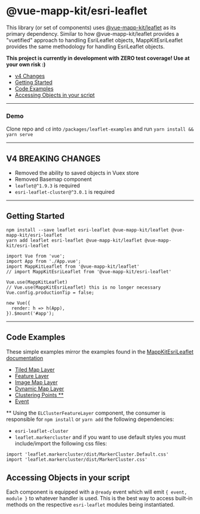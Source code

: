 
# @vue-mapp-kit/esri-leaflet #

This library (or set of components) uses [@vue-mapp-kit/leaflet](https://github.com/matt-e-king/vue-mapp-kit) as its primary dependency. Similar to how @vue-mapp-kit/leaflet provides a "vuetified" approach to handling EsriLeaflet objects, MappKitEsriLeaflet provides the same methodology for handling EsriLeaflet objects.

**This project is currently in development with ZERO test coverage! Use at your own risk :)** 
 - [v4 Changes](#v4-changes)
 - [Getting Started](#getting-started)
 - [Code Examples](#code-examples)
 - [Accessing Objects in your script](#accessing-objects-in-your-script)

----------

### Demo
Clone repo and `cd` into `/packages/leaflet-examples` and run `yarn install && yarn serve`

----------

## V4 BREAKING CHANGES
 * Removed the ability to saved objects in Vuex store
 * Removed Basemap component
 * `leaflet@^1.9.3` is required
 * `esri-leaflet-cluster@^3.0.1` is required

----------
## Getting Started
```
npm install --save leaflet esri-leaflet @vue-mapp-kit/leaflet @vue-mapp-kit/esri-leaflet
yarn add leaflet esri-leaflet @vue-mapp-kit/leaflet @vue-mapp-kit/esri-leaflet
```

```
import Vue from 'vue';
import App from './App.vue';
import MappKitLeaflet from '@vue-mapp-kit/leaflet'
// import MappKitEsriLeaflet from '@vue-mapp-kit/esri-leaflet'

Vue.use(MappKitLeaflet)
// Vue.use(MappKitEsriLeaflet) this is no longer necessary
Vue.config.productionTip = false;

new Vue({
  render: h => h(App),
}).$mount('#app');
```

----------
## Code Examples
These simple examples mirror the examples found in the [MappKitEsriLeaflet documentation](https://esri.github.io/esri-leaflet/examples/)

 - [Tiled Map Layer](../../packages/leaflet-examples/src/components/TiledMapLayer.vue)
 - [Feature Layer](../../packages/leaflet-examples/src/components/FeatureLayer.vue)
 - [Image Map Layer](../../packages/leaflet-examples/src/components/ImageMapLayer.vue)
 - [Dynamic Map Layer](../../packages/leaflet-examples/src/components/DynamicMapLayer.vue)
 - [Clustering Points **](../../packages/leaflet-examples/src/components/ClusteringPoints.vue)
 - [Event](../../packages/leaflet-examples/src/components/EventSibling.vue)

** Using the `ELClusterFeatureLayer` component, the consumer is responsible for `npm install` or `yarn add` the following dependencies:
 * `esri-leaflet-cluster`
 * `leaflet.markercluster`
and if you want to use default styles you must include/import the following css files:
```
import 'leaflet.markercluster/dist/MarkerCluster.Default.css'
import 'leaflet.markercluster/dist/MarkerCluster.css'
```

## Accessing Objects in your script
Each component is equipped with a `@ready` event which will emit `{ event, module }` to whatever handler is used. This is the best way to access built-in methods on the respective `esri-leaflet` modules being instantiated.